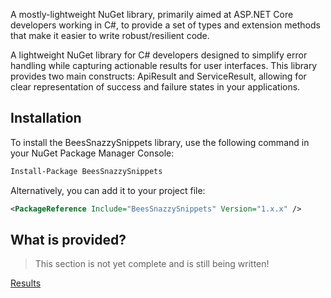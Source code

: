 A mostly-lightweight NuGet library, primarily aimed at ASP.NET Core developers working in C#, to provide a set of types 
and extension methods that make it easier to write robust/resilient code.

A lightweight NuGet library for C# developers designed to simplify error handling while capturing actionable results for 
user interfaces. This library provides two main constructs: ApiResult and ServiceResult, allowing for clear representation 
of success and failure states in your applications.

## Installation
To install the BeesSnazzySnippets library, use the following command in your NuGet Package Manager Console:

```bash
Install-Package BeesSnazzySnippets
```

Alternatively, you can add it to your project file:
```xml
<PackageReference Include="BeesSnazzySnippets" Version="1.x.x" />
```

## What is provided?
> This section is not yet complete and is still being written!


[Results](docs/results.md)
